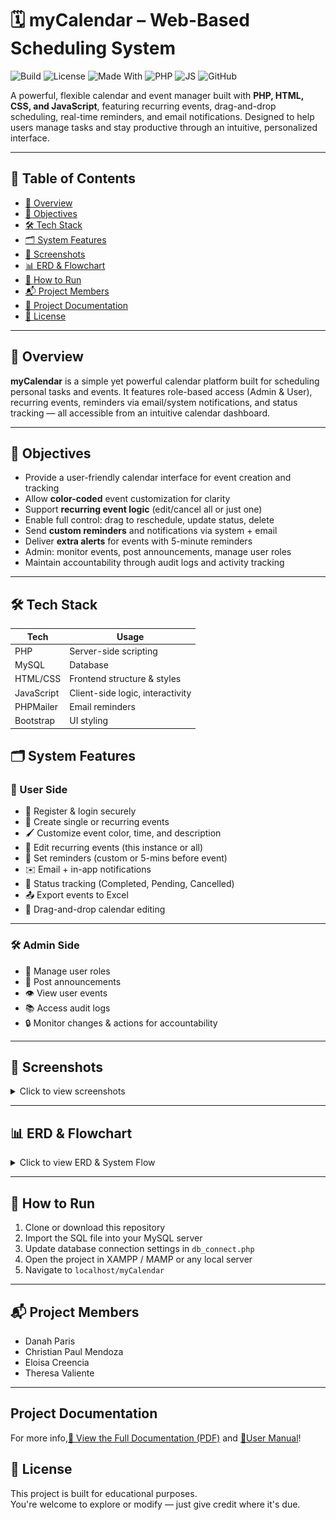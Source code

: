 
# 🗓️ myCalendar – Web-Based Scheduling System
![Build](https://img.shields.io/badge/build-passing-brightgreen)
![License](https://img.shields.io/badge/license-MIT-blue)
![Made With](https://img.shields.io/badge/Made%20with-PHP-orange)
![PHP](https://img.shields.io/badge/PHP-Server--Side-orange)
![JS](https://img.shields.io/badge/JavaScript-Frontend-yellow)
![GitHub](https://img.shields.io/badge/github-danahparis21-blue?logo=github&style=social)

A powerful, flexible calendar and event manager built with **PHP, HTML, CSS, and JavaScript**, featuring recurring events, drag-and-drop scheduling, real-time reminders, and email notifications. Designed to help users manage tasks and stay productive through an intuitive, personalized interface.


---

## 📑 Table of Contents

- [🧠 Overview](#-overview)
- [🎯 Objectives](#-objectives)
- [🛠️ Tech Stack](#-tech-stack)
- [🗂️ System Features](#-system-features)
- [📸 Screenshots](#-screenshots)
- [📊 ERD & Flowchart](#-erd--flowchart)
- [🧪 How to Run](#-how-to-run)
- [📬 Project Members](#-credits)
- [📄 Project Documentation](#project-documentation)
- [📄 License](#-license)

---

## 🧠 Overview

**myCalendar** is a simple yet powerful calendar platform built for scheduling personal tasks and events. It features role-based access (Admin & User), recurring events, reminders via email/system notifications, and status tracking — all accessible from an intuitive calendar dashboard.

---

## 🎯 Objectives

- Provide a user-friendly calendar interface for event creation and tracking  
- Allow **color-coded** event customization for clarity  
- Support **recurring event logic** (edit/cancel all or just one)  
- Enable full control: drag to reschedule, update status, delete  
- Send **custom reminders** and notifications via system + email  
- Deliver **extra alerts** for events with 5-minute reminders  
- Admin: monitor events, post announcements, manage user roles  
- Maintain accountability through audit logs and activity tracking  

---

## 🛠️ Tech Stack


| Tech        | Usage                        |
|-------------|------------------------------|
| PHP         | Server-side scripting         |
| MySQL       | Database                      |
| HTML/CSS    | Frontend structure & styles   |
| JavaScript  | Client-side logic, interactivity |
| PHPMailer   | Email reminders               |
| Bootstrap   | UI styling                    |

## 🗂️ System Features

### 👤 User Side

- 🔐 Register & login securely  
- 📆 Create single or recurring events  
- 🖌️ Customize event color, time, and description  
- 🔁 Edit recurring events (this instance or all)  
- 🔔 Set reminders (custom or 5-mins before event)  
- ✉️ Email + in-app notifications  
- 📝 Status tracking (Completed, Pending, Cancelled)  
- 📤 Export events to Excel  
- 🧲 Drag-and-drop calendar editing

---

### 🛠️ Admin Side

- 👥 Manage user roles  
- 📢 Post announcements  
- 👁️ View user events  
- 📚 Access audit logs  
- 🔒 Monitor changes & actions for accountability

---

## 📸 Screenshots

<details>
<summary>Click to view screenshots</summary>

<p align="center">
  <img src="images/myCalendar-logo.jpg" width="300" height="300"/>
    <img src="images/event-details.png" width="300" height="200"/>

  
</p>
<p align="center">
  <img src="images/myCalendar-dashboard2.jpg" width="400"  height="200"/>
    <img src="images/myCalendar-dashboard.png" width="400"  height="200"/>

  
</p>
<p align="center">
  <img src="images/user-notifications.png" width="400"  height="200"/>
  <img src="images/email-notifications.png" width="400"  height="200"/>

</p>
<p align="center">
   <img src="images/admin-dashboard.png" width="400" height="200"/>
  <img src="images/admin-users.png" width="400"  height="200"/>
</p>

</details>

---

## 📊 ERD & Flowchart

<details>
<summary>Click to view ERD & System Flow</summary>

<br>

![ERD](images/erd.png)
![System Flowchart](images/flowchart.jpg)

</details>

---

## 🧪 How to Run

1. Clone or download this repository  
2. Import the SQL file into your MySQL server  
3. Update database connection settings in `db_connect.php`  
4. Open the project in XAMPP / MAMP or any local server  
5. Navigate to `localhost/myCalendar`

---

## 📬 Project Members

- Danah Paris
- Christian Paul Mendoza
- Eloisa Creencia
- Theresa Valiente

---
## Project Documentation
For more info,[📄 View the Full Documentation (PDF)](myCalendar-documentation.pdf) and [📖User Manual](User-Manual.pdf)! 

## 📄 License

This project is built for educational purposes.  
You're welcome to explore or modify — just give credit where it's due.

